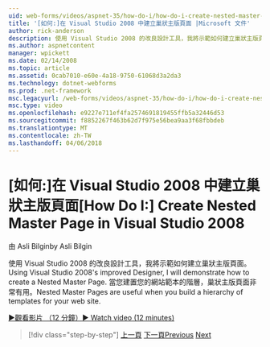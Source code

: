```yaml
---
uid: web-forms/videos/aspnet-35/how-do-i/how-do-i-create-nested-master-page-in-visual-studio-2008
title: '[如何:]在 Visual Studio 2008 中建立巢狀主版頁面 |Microsoft 文件'
author: rick-anderson
description: 使用 Visual Studio 2008 的改良設計工具，我將示範如何建立巢狀主版頁面。 巢狀主版頁面可用，當您建置 hierarch...
ms.author: aspnetcontent
manager: wpickett
ms.date: 02/14/2008
ms.topic: article
ms.assetid: 0cab7010-e60e-4a18-9750-61068d3a2da3
ms.technology: dotnet-webforms
ms.prod: .net-framework
msc.legacyurl: /web-forms/videos/aspnet-35/how-do-i/how-do-i-create-nested-master-page-in-visual-studio-2008
msc.type: video
ms.openlocfilehash: e9227e711ef4fa2574691819455ffb5a32446d53
ms.sourcegitcommit: f8852267f463b62d7f975e56bea9aa3f68fbbdeb
ms.translationtype: MT
ms.contentlocale: zh-TW
ms.lasthandoff: 04/06/2018
---
```

<a name="how-do-i-create-nested-master-page-in-visual-studio-2008"></a><span data-ttu-id="535be-104">[如何:]在 Visual Studio 2008 中建立巢狀主版頁面</span><span class="sxs-lookup"><span data-stu-id="535be-104">[How Do I:] Create Nested Master Page in Visual Studio 2008</span></span>
====================
<span data-ttu-id="535be-105">由 Asli Bilgin</span><span class="sxs-lookup"><span data-stu-id="535be-105">by Asli Bilgin</span></span>

<span data-ttu-id="535be-106">使用 Visual Studio 2008 的改良設計工具，我將示範如何建立巢狀主版頁面。</span><span class="sxs-lookup"><span data-stu-id="535be-106">Using Visual Studio 2008's improved Designer, I will demonstrate how to create a Nested Master Page.</span></span> <span data-ttu-id="535be-107">當您建置您的網站範本的階層，巢狀主版頁面非常有用。</span><span class="sxs-lookup"><span data-stu-id="535be-107">Nested Master Pages are useful when you build a hierarchy of templates for your web site.</span></span>

[<span data-ttu-id="535be-108">&#9654;觀看影片 （12 分鐘）</span><span class="sxs-lookup"><span data-stu-id="535be-108">&#9654; Watch video (12 minutes)</span></span>](https://channel9.msdn.com/Blogs/ASP-NET-Site-Videos/how-do-i-create-nested-master-page-in-visual-studio-2008)

> [!div class="step-by-step"]
> <span data-ttu-id="535be-109">[上一頁](how-do-i-create-a-master-page-in-visual-studio-2008.md)
> [下一頁](how-do-i-cascading-style-sheets-in-visual-studio-2008.md)</span><span class="sxs-lookup"><span data-stu-id="535be-109">[Previous](how-do-i-create-a-master-page-in-visual-studio-2008.md)
[Next](how-do-i-cascading-style-sheets-in-visual-studio-2008.md)</span></span>
